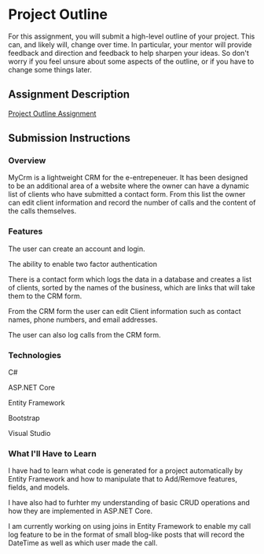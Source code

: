 # Project Outline
For this assignment, you will submit a high-level outline of your project. This can, and likely will, change over time. In particular, your mentor will provide feedback and direction and feedback to help sharpen your ideas. So don't worry if you feel unsure about some aspects of the outline, or if you have to change some things later.

## Assignment Description
[Project Outline Assignment](https://education.launchcode.org/liftoff/assignments/project-outline/)

## Submission Instructions

### Overview
MyCrm is a lightweight CRM for the e-entrepeneuer. It has been designed to be an additional area of a website where the owner can have a dynamic list of clients who have submitted a contact form. From this list the owner can edit client information and record the number of calls and the content of the calls themselves. 
### Features
The user can create an account and login.

The ability to enable two factor authentication

There is a contact form which logs the data in a database and creates a list of clients, sorted by the names of the business, which are links that will take them to the CRM form.

From the CRM form the user can edit Client information such as contact names, phone numbers, and email addresses. 

The user can also log calls from the CRM form. 
### Technologies
C#

ASP.NET Core

Entity Framework

Bootstrap

Visual Studio

### What I'll Have to Learn
I have had to learn what code is generated for a project automatically by Entity Framework and how to manipulate that to Add/Remove features, fields, and models. 

I have also had to furhter my understanding of basic CRUD operations and how they are implemented in ASP.NET Core. 

I am currently working on using joins in Entity Framework to enable my call log feature to be in the format of small blog-like posts that will record the DateTime as well as which user made the call. 

